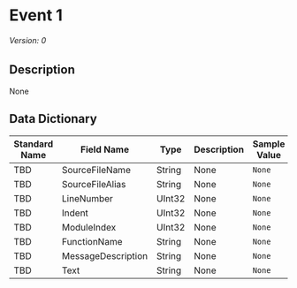 # Event 1
###### Version: 0

## Description
None

## Data Dictionary
|Standard Name|Field Name|Type|Description|Sample Value|
|---|---|---|---|---|
|TBD|SourceFileName|String|None|`None`|
|TBD|SourceFileAlias|String|None|`None`|
|TBD|LineNumber|UInt32|None|`None`|
|TBD|Indent|UInt32|None|`None`|
|TBD|ModuleIndex|UInt32|None|`None`|
|TBD|FunctionName|String|None|`None`|
|TBD|MessageDescription|String|None|`None`|
|TBD|Text|String|None|`None`|
